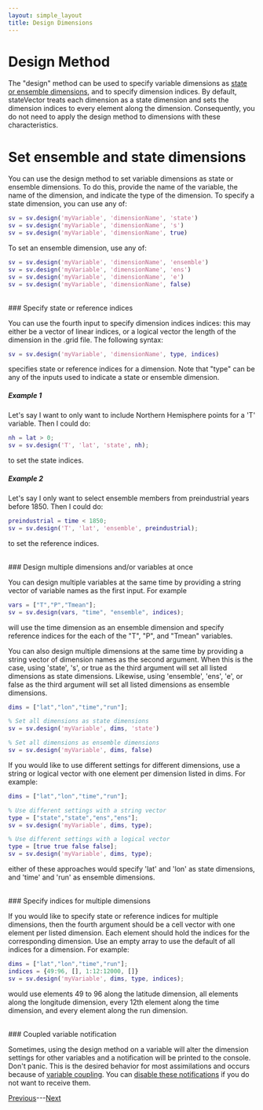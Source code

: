 ```yaml
---
layout: simple_layout
title: Design Dimensions
---
```


# Design Method

The "design" method can be used to specify variable dimensions as [state or ensemble dimensions](concepts#state-and-ensemble-dimensions), and to specify dimension indices. By default, stateVector treats each dimension as a state dimension and sets the dimension indices to every element along the dimension. Consequently, you do not need to apply the design method to dimensions with these characteristics.

# Set ensemble and state dimensions

You can use the design method to set variable dimensions as state or ensemble dimensions. To do this, provide the name of the variable, the name of the dimension, and indicate the type of the dimension. To specify a state dimension, you can use any of:
```matlab
sv = sv.design('myVariable', 'dimensionName', 'state')
sv = sv.design('myVariable', 'dimensionName', 's')
sv = sv.design('myVariable', 'dimensionName', true)
```

To set an ensemble dimension, use any of:
```matlab
sv = sv.design('myVariable', 'dimensionName', 'ensemble')
sv = sv.design('myVariable', 'dimensionName', 'ens')
sv = sv.design('myVariable', 'dimensionName', 'e')
sv = sv.design('myVariable', 'dimensionName', false)
```

<br>
### Specify state or reference indices

You can use the fourth input to specify dimension indices indices: this may either be a vector of linear indices, or a logical vector the length of the dimension in the .grid file. The following syntax:
```matlab
sv = sv.design('myVariable', 'dimensionName', type, indices)
```
specifies state or reference indices for a dimension. Note that "type" can be any of the inputs used to indicate a state or ensemble dimension.

##### Example 1
Let's say I want to only want to include Northern Hemisphere points for a 'T' variable. Then I could do:
```matlab
nh = lat > 0;
sv = sv.design('T', 'lat', 'state', nh);
```
to set the state indices.

##### Example 2
Let's say I only want to select ensemble members from preindustrial years before 1850. Then I could do:
```matlab
preindustrial = time < 1850;
sv = sv.design('T', 'lat', 'ensemble', preindustrial);
```
to set the reference indices.

<br>
### Design multiple dimensions and/or variables at once

You can design multiple variables at the same time by providing a string vector of variable names as the first input. For example
```matlab
vars = ["T","P","Tmean"];
sv = sv.design(vars, "time", "ensemble", indices);
```
will use the time dimension as an ensemble dimension and specify reference indices for the each of the "T", "P", and "Tmean" variables.

You can also design multiple dimensions at the same time by providing a string vector of dimension names as the second argument. When this is the case, using 'state', 's', or true as the third argument will set all listed dimensions as state dimensions. Likewise, using 'ensemble', 'ens', 'e', or false as the third argument will set all listed dimensions as ensemble dimensions.
```matlab
dims = ["lat","lon","time","run"];

% Set all dimensions as state dimensions
sv = sv.design('myVariable', dims, 'state')

% Set all dimensions as ensemble dimensions
sv = sv.design('myVariable', dims, false)
```

If you would like to use different settings for different dimensions, use a string or logical vector with one element per dimension listed in dims. For example:
```matlab
dims = ["lat","lon","time","run"];

% Use different settings with a string vector
type = ["state","state","ens","ens"];
sv = sv.design('myVariable', dims, type);

% Use different settings with a logical vector
type = [true true false false];
sv = sv.design('myVariable', dims, type);
```
either of these approaches would specify 'lat' and 'lon' as state dimensions, and 'time' and 'run' as ensemble dimensions.

<br>
### Specify indices for multiple dimensions

If you would like to specify state or reference indices for multiple dimensions, then the fourth argument should be a cell vector with one element per listed dimension. Each element should hold the indices for the corresponding dimension. Use an empty array to use the default of all indices for a dimension. For example:
```matlab
dims = ["lat","lon","time","run"];
indices = {49:96, [], 1:12:12000, []}
sv = sv.design('myVariable', dims, type, indices);
```
would use elements 49 to 96 along the latitude dimension, all elements along the longitude dimension, every 12th element along the time dimension, and every element along the run dimension.

<br>
### Coupled variable notification

Sometimes, using the design method on a variable will alter the dimension settings for other variables and a notification will be printed to the console. Don't panic. This is the desired behavior for most assimilations and occurs because of [variable coupling](couple). You can [disable these notifications](notify-console) if you do not want to receive them.

[Previous](add)---[Next](sequence)
